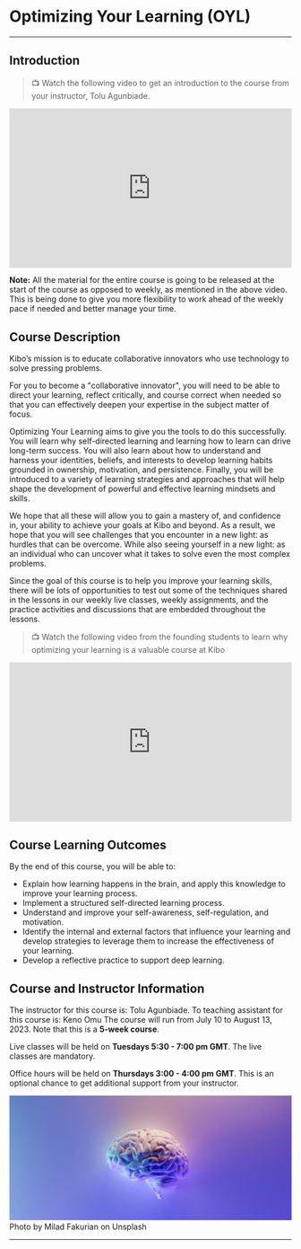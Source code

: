 # Optimizing Your Learning (OYL)

---

## Introduction

> 📺 Watch the following video to get an introduction to the course from your instructor, Tolu Agunbiade.

<div style="position: relative; padding-bottom: 56.25%; height: 0;"><iframe src="https://www.youtube.com/embed/P6MpEJx_MLk" title="YouTube video player" frameborder="0" allow="accelerometer; autoplay; clipboard-write; encrypted-media; gyroscope; picture-in-picture" allowfullscreen style="position: absolute; top: 0; left: 0; width: 100%; height: 100%;"></iframe></div>

**Note:** All the material for the entire course is going to be released at the start of the course as opposed to weekly, as mentioned in the above video. This is being done to give you more flexibility to work ahead of the weekly pace if needed and better manage your time.

## Course Description

Kibo’s mission is to educate collaborative innovators who use technology to solve pressing problems. 

For you to become a "collaborative innovator", you will need to be able to direct your learning, reflect critically, and course correct when needed so that you can effectively deepen your expertise in the subject matter of focus. 

Optimizing Your Learning aims to give you the tools to do this successfully. You will learn why self-directed learning and learning how to learn can drive long-term success. You will also learn about how to understand and harness your identities, beliefs, and interests to develop learning habits grounded in ownership, motivation, and persistence. Finally, you will be introduced to a variety of learning strategies and approaches that will help shape the development of powerful and effective learning mindsets and skills. 

We hope that all these will allow you to gain a mastery of, and confidence in, your ability to achieve your goals at Kibo and beyond. As a result, we hope that you will see challenges that you encounter in a new light: as hurdles that can be overcome. While also seeing yourself in a new light: as an individual who can uncover what it takes to solve even the most complex problems. 

Since the goal of this course is to help you improve your learning skills, there will be lots of opportunities to test out some of the techniques shared in the lessons in our weekly live classes, weekly assignments, and the practice activities and discussions that are embedded throughout the lessons.

> 📺 Watch the following video from the founding students to learn why optimizing your learning is a valuable course at Kibo

<div style="position: relative; padding-bottom: 56.25%; height: 0;"><iframe src="https://www.youtube.com/embed/nY-Jevu4I3g" title="YouTube video player" frameborder="0" allow="accelerometer; autoplay; clipboard-write; encrypted-media; gyroscope; picture-in-picture" allowfullscreen style="position: absolute; top: 0; left: 0; width: 100%; height: 100%;"></iframe></div>

## Course Learning Outcomes

By the end of this course, you will be able to:

- Explain how learning happens in the brain, and apply this knowledge to improve your learning process.
- Implement a structured self-directed learning process.
- Understand and improve your self-awareness, self-regulation, and motivation.
- Identify the internal and external factors that influence your learning and develop strategies to leverage them to increase the effectiveness of your learning.
- Develop a reflective practice to support deep learning.

## Course and Instructor Information

The instructor for this course is: Tolu Agunbiade.
To teaching assistant for this course is: Keno Omu
The course will run from July 10 to August 13, 2023. Note that this is a **5-week course**.

Live classes will be held on **Tuesdays 5:30 - 7:00 pm GMT**. The live classes are mandatory.

Office hours will be held on **Thursdays 3:00 - 4:00 pm GMT**. This is an optional chance to get additional support from your instructor.

![brain](./brain.jpeg)
Photo by Milad Fakurian on Unsplash

---
